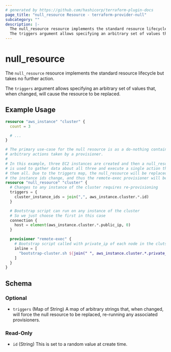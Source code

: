 ```yaml
---
# generated by https://github.com/hashicorp/terraform-plugin-docs
page_title: "null_resource Resource - terraform-provider-null"
subcategory: ""
description: |-
  The null_resource resource implements the standard resource lifecycle but takes no further action.
  The triggers argument allows specifying an arbitrary set of values that, when changed, will cause the resource to be replaced.
---
```


# null_resource

The `null_resource` resource implements the standard resource lifecycle but takes no further action.

The `triggers` argument allows specifying an arbitrary set of values that, when changed, will cause the resource to be replaced.

## Example Usage

```terraform
resource "aws_instance" "cluster" {
  count = 3

  # ...
}

# The primary use-case for the null resource is as a do-nothing container for
# arbitrary actions taken by a provisioner.
#
# In this example, three EC2 instances are created and then a null_resource instance
# is used to gather data about all three and execute a single action that affects
# them all. Due to the triggers map, the null_resource will be replaced each time
# the instance ids change, and thus the remote-exec provisioner will be re-run.
resource "null_resource" "cluster" {
  # Changes to any instance of the cluster requires re-provisioning
  triggers = {
    cluster_instance_ids = join(",", aws_instance.cluster.*.id)
  }

  # Bootstrap script can run on any instance of the cluster
  # So we just choose the first in this case
  connection {
    host = element(aws_instance.cluster.*.public_ip, 0)
  }

  provisioner "remote-exec" {
    # Bootstrap script called with private_ip of each node in the clutser
    inline = [
      "bootstrap-cluster.sh ${join(" ", aws_instance.cluster.*.private_ip)}",
    ]
  }
}
```

<!-- schema generated by tfplugindocs -->
## Schema

### Optional

- `triggers` (Map of String) A map of arbitrary strings that, when changed, will force the null resource to be replaced, re-running any associated provisioners.

### Read-Only

- `id` (String) This is set to a random value at create time.

